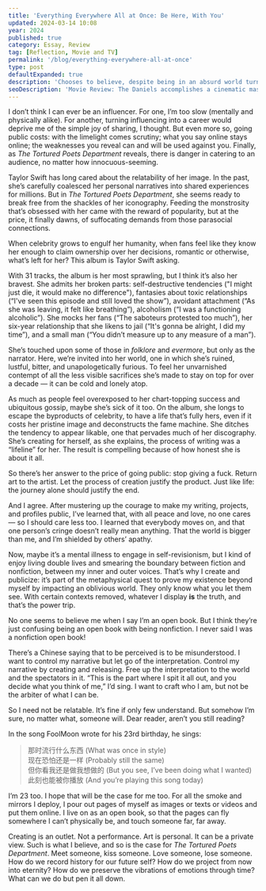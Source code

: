 ```yaml
---
title: 'Everything Everywhere All at Once: Be Here, With You'
updated: 2024-03-14 10:08
year: 2024
published: true
category: Essay, Review
tag: [Reflection, Movie and TV]
permalink: '/blog/everything-everywhere-all-at-once'
type: post
defaultExpanded: true
description: 'Chooses to believe, despite being in an absurd world turning to shit. Chooses this life, despite her success and wealth in many other universes. Chooses to "be here, with you," despite knowing everything we do might get washed away by every other possibility.'
seoDescription: 'Movie Review: The Daniels accomplishes a cinematic masterpiece with Everything Everywhere All at Once, one that encompasses the first-generation immigrant experience, the fear of not being enough, and the maternal instinct to never give up, and a world that is as vast as the entire universe or as intimate as one family.'
---
```


I don’t think I can ever be an influencer. For one, I’m too slow (mentally and physically alike). For another, turning influencing into a career would deprive me of the simple joy of sharing, I thought. But even more so, going public costs: with the limelight comes scrutiny; what you say online stays online; the weaknesses you reveal can and will be used against you. Finally, as _The Tortured Poets Department_ reveals, there is danger in catering to an audience, no matter how innocuous-seeming. 

Taylor Swift has long cared about the relatability of her image. In the past, she’s carefully coalesced her personal narratives into shared experiences for millions. But in _The Tortured Poets Department_, she seems ready to break free from the shackles of her iconography. Feeding the monstrosity that’s obsessed with her came with the reward of popularity, but at the price, it finally dawns, of suffocating demands from those parasocial connections. 

When celebrity grows to engulf her humanity, when fans feel like they know her enough to claim ownership over her decisions, romantic or otherwise, what’s left for her? This album is Taylor Swift asking.

With 31 tracks, the album is her most sprawling, but I think it’s also her bravest. She admits her broken parts: self-destructive tendencies ("I might just die, it would make no difference"), fantasies about toxic relationships (“I've seen this episode and still loved the show”), avoidant attachment (“As she was leaving, it felt like breathing”), alcoholism (“I was a functioning alcoholic”). She mocks her fans (“The saboteurs protested too much”), her six-year relationship that she likens to jail (“It's gonna be alright, I did my time”), and a small man (“You didn’t measure up to any measure of a man”).  

She’s touched upon some of those in _folklore_ and _evermore_, but only as the narrator. Here, we’re invited into her world, one in which she’s ruined, lustful, bitter, and unapologetically furious. To feel her unvarnished contempt of all the less visible sacrifices she’s made to stay on top for over a decade — it can be cold and lonely atop.

As much as people feel overexposed to her chart-topping success and ubiquitous gossip, maybe she’s sick of it too. On the album, she longs to escape the byproducts of celebrity, to have a life that’s fully hers, even if it costs her pristine image and deconstructs the fame machine. She ditches the tendency to appear likable, one that pervades much of her discography. She’s creating for herself, as she explains, the process of writing was a “lifeline” for her. The result is compelling because of how honest she is about it all.

So there’s her answer to the price of going public: stop giving a fuck. Return art to the artist. Let the process of creation justify the product. Just like life: the journey alone should justify the end. 

And I agree. After mustering up the courage to make my writing, projects, and profiles public, I’ve learned that, with all peace and love, no one cares — so I should care less too. I learned that everybody moves on, and that one person’s cringe doesn’t really mean anything. That the world is bigger than me, and I’m shielded by others’ apathy. 

Now, maybe it’s a mental illness to engage in self-revisionism, but I kind of enjoy living double lives and smearing the boundary between fiction and nonfiction, between my inner and outer voices. That’s why I create and publicize: it’s part of the metaphysical quest to prove my existence beyond myself by impacting an oblivious world. They only know what you let them see. With certain contexts removed, whatever I display **is** the truth, and that’s the power trip. 

No one seems to believe me when I say I’m an open book. But I think they’re just confusing being an open book with being nonfiction. I never said I was a nonfiction open book!

There’s a Chinese saying that to be perceived is to be misunderstood. I want to control my narrative but let go of the interpretation. Control my narrative by creating and releasing. Free up the interpretation to the world and the spectators in it. “This is the part where I spit it all out, and you decide what you think of me,” I’d sing. I want to craft who I am, but not be the arbiter of what I can be. 

So I need not be relatable. It’s fine if only few understand. But somehow I’m sure, no matter what, someone will. Dear reader, aren’t you still reading?  

In the song FoolMoon wrote for his 23rd birthday, he sings:  

> 那时流行什么东西 (What was once in style)  
> 现在恐怕还是一样 (Probably still the same)  
> 但你看我还是做我想做的 (But you see, I’ve been doing what I wanted)  
> 此刻也能被你播放 (And you’re playing this song today)  

I’m 23 too. I hope that will be the case for me too. For all the smoke and mirrors I deploy, I pour out pages of myself as images or texts or videos and put them online. I live on as an open book, so that the pages can fly somewhere I can’t physically be, and touch someone far, far away. 

Creating is an outlet. Not a performance. Art is personal. It can be a private view. Such is what I believe, and so is the case for _The Tortured Poets Department_. Meet someone, kiss someone. Love someone, lose someone. How do we record history for our future self? How do we project from now into eternity? How do we preserve the vibrations of emotions through time? What can we do but pen it all down.

